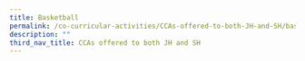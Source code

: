 ```yaml
---
title: Basketball
permalink: /co-curricular-activities/CCAs-offered-to-both-JH-and-SH/basketball
description: ""
third_nav_title: CCAs offered to both JH and SH
---
```

